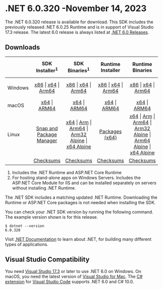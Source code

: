 # .NET 6.0.320 -November 14, 2023

The .NET 6.0.320 release is available for download. This SDK includes the previously released .NET 6.0.25 Runtime and is in support of Visual Studio 17.3 release. The latest 6.0 release is always listed at [.NET 6.0 Releases](../README.md).

## Downloads

|           | SDK Installer<sup>1</sup>                        | SDK Binaries<sup>1</sup>                 | Runtime Installer                                        | Runtime Binaries                                 | ASP.NET Core Runtime           |Windows Desktop Runtime          |
| --------- | :------------------------------------------:     | :----------------------:                 | :---------------------------:                            | :-------------------------:                      | :-----------------:            | :-----------------:            |
| Windows   | [x86][dotnet-sdk-win-x86.exe] \| [x64][dotnet-sdk-win-x64.exe] \| [Arm64][dotnet-sdk-win-arm64.exe] | [x86][dotnet-sdk-win-x86.zip] \| [x64][dotnet-sdk-win-x64.zip] \|  [Arm64][dotnet-sdk-win-arm64.zip] | [x86][dotnet-runtime-win-x86.exe] \| [x64][dotnet-runtime-win-x64.exe] \| [Arm64][dotnet-runtime-win-arm64.exe] | [x86][dotnet-runtime-win-x86.zip] \| [x64][dotnet-runtime-win-x64.zip] \| [Arm64][dotnet-runtime-win-arm64.zip] | [x86][aspnetcore-runtime-win-x86.exe] \| [x64][aspnetcore-runtime-win-x64.exe] \|<br/> [Hosting Bundle][dotnet-hosting-win.exe]<sup>2</sup> | [x86][windowsdesktop-runtime-win-x86.exe] \| [x64][windowsdesktop-runtime-win-x64.exe] \| [Arm64][windowsdesktop-runtime-win-arm64.exe] |
| macOS     | [x64][dotnet-sdk-osx-x64.pkg] \| [ARM64][dotnet-sdk-osx-arm64.pkg] | [x64][dotnet-sdk-osx-x64.tar.gz] \| [ARM64][dotnet-sdk-osx-arm64.tar.gz]  | [x64][dotnet-runtime-osx-x64.pkg] \| [ARM64][dotnet-runtime-osx-arm64.pkg] | [x64][dotnet-runtime-osx-x64.tar.gz] \| [ARM64][dotnet-runtime-osx-arm64.tar.gz]| [x64][aspnetcore-runtime-osx-x64.tar.gz] \| [ARM64][aspnetcore-runtime-osx-arm64.tar.gz] | - |<sup>1</sup>
| Linux     |  [Snap and Package Manager](../install-linux.md)  | [x64][dotnet-sdk-linux-x64.tar.gz] \| [Arm][dotnet-sdk-linux-arm.tar.gz]  \| [Arm64][dotnet-sdk-linux-arm64.tar.gz] \| [Arm32 Alpine][dotnet-sdk-linux-musl-arm.tar.gz]  \| [x64 Alpine][dotnet-sdk-linux-musl-x64.tar.gz] | [Packages (x64)][linux-packages] | [x64][dotnet-runtime-linux-x64.tar.gz] \| [Arm][dotnet-runtime-linux-arm.tar.gz] \| [Arm64][dotnet-runtime-linux-arm64.tar.gz] \| [Arm32 Alpine][dotnet-runtime-linux-musl-arm.tar.gz] \| [Arm64 Alpine][dotnet-runtime-linux-musl-arm64.tar.gz] \| [x64 Alpine][dotnet-runtime-linux-musl-x64.tar.gz]  | [x64][aspnetcore-runtime-linux-x64.tar.gz]<sup>1</sup>  \| [Arm][aspnetcore-runtime-linux-arm.tar.gz]<sup>1</sup> \| [Arm64][aspnetcore-runtime-linux-arm64.tar.gz]<sup>1</sup> \| [x64 Alpine][aspnetcore-runtime-linux-musl-x64.tar.gz] | - | <sup>1</sup> |
|  | [Checksums][checksums-sdk]                             | [Checksums][checksums-sdk]                                      | [Checksums][checksums-runtime]                             | [Checksums][checksums-runtime]  | [Checksums][checksums-runtime]  | [Checksums][checksums-runtime]

1. Includes the .NET Runtime and ASP.NET Core Runtime
2. For hosting stand-alone apps on Windows Servers. Includes the ASP.NET Core Module for IIS and can be installed separately on servers without installing .NET Runtime.

The .NET SDK includes a matching updated .NET Runtime. Downloading the Runtime or ASP.NET Core packages is not needed when installing the SDK.

You can check your .NET SDK version by running the following command. The example version shown is for this release.

```console
$ dotnet --version
6.0.320
```
Visit [.NET Documentation](https://learn.microsoft.com/dotnet/core/) to learn about .NET, for building many different types of applications.

## Visual Studio Compatibility

You need [Visual Studio 17.3](https://visualstudio.microsoft.com) or later to use .NET 6.0 on Windows. On macOS, you need the latest version of [Visual Studio for Mac](https://visualstudio.microsoft.com/vs/mac/). The [C# extension](https://code.visualstudio.com/docs/languages/dotnet) for [Visual Studio Code](https://code.visualstudio.com/) supports .NET 6.0 and C# 10.0.

[blob-runtime]: https://dotnetcli.blob.core.windows.net/dotnet/Runtime/
[blob-sdk]: https://dotnetcli.blob.core.windows.net/dotnet/Sdk/
[release-notes]: 6.0.320.md

[checksums-runtime]: https://dotnetcli.blob.core.windows.net/dotnet/checksums/6.0.25-sha.txt
[checksums-sdk]: https://dotnetcli.blob.core.windows.net/dotnet/checksums/6.0.25-sha.txt

[linux-install]: https://learn.microsoft.com/dotnet/core/install/linux

[dotnet-blog]:  https://devblogs.microsoft.com/dotnet/october-2023-updates/
[aspnet-blog]: https://devblogs.microsoft.com/dotnet/announcing-asp-net-core-in-net-6/
[maui-blog]: https://devblogs.microsoft.com/dotnet/update-on-dotnet-maui/

[linux-packages]: ../install-linux.md


[//]: # ( Runtime 6.0.25)
[dotnet-runtime-linux-arm.tar.gz]: https://download.visualstudio.microsoft.com/download/pr/bcc7110a-a76f-405c-a563-be1658136d7d/770dbe55fd315be7254166747a96e21f/dotnet-runtime-6.0.25-linux-arm.tar.gz
[dotnet-runtime-linux-arm64.tar.gz]: https://download.visualstudio.microsoft.com/download/pr/c5ebe66a-1815-4cdf-a099-af89dbf370b8/8162d0068512e14f69325d18ce10acb3/dotnet-runtime-6.0.25-linux-arm64.tar.gz
[dotnet-runtime-linux-musl-arm.tar.gz]: https://download.visualstudio.microsoft.com/download/pr/485f2b5d-be74-4731-ae40-59ea5a890f38/e5d7cee2bf37e72081bcd855c44ca3bb/dotnet-runtime-6.0.25-linux-musl-arm.tar.gz
[dotnet-runtime-linux-musl-arm64.tar.gz]: https://download.visualstudio.microsoft.com/download/pr/914eb79c-36f6-45c3-9213-ace71f41188c/30764f52a6baf659a495d753ae889ca0/dotnet-runtime-6.0.25-linux-musl-arm64.tar.gz
[dotnet-runtime-linux-musl-x64.tar.gz]: https://download.visualstudio.microsoft.com/download/pr/bffc3e31-f40e-4dbd-ad02-37efa3f1a4a7/3d8d26b93cb8f78330b8a781fea4aa0b/dotnet-runtime-6.0.25-linux-musl-x64.tar.gz
[dotnet-runtime-linux-x64.tar.gz]: https://download.visualstudio.microsoft.com/download/pr/0e8de3f9-7fda-46b7-9337-a3709c8e385d/bc29c53eb79fda25abb0fb9be60c6a22/dotnet-runtime-6.0.25-linux-x64.tar.gz
[dotnet-runtime-osx-arm64.pkg]: https://download.visualstudio.microsoft.com/download/pr/1d0efabd-953a-44db-9e8e-5516d9c3f7cd/e4d405c3cd216ae471fb22c139b5c153/dotnet-runtime-6.0.25-osx-arm64.pkg
[dotnet-runtime-osx-arm64.tar.gz]: https://download.visualstudio.microsoft.com/download/pr/5bb1393b-ffe1-4961-8d42-7272611a0399/6cb74b96d854a95fe4d42c62d359427c/dotnet-runtime-6.0.25-osx-arm64.tar.gz
[dotnet-runtime-osx-x64.pkg]: https://download.visualstudio.microsoft.com/download/pr/f66ae4da-025f-49bb-b0b9-25e427e6a788/6472b834c6780084eff11fd798308380/dotnet-runtime-6.0.25-osx-x64.pkg
[dotnet-runtime-osx-x64.tar.gz]: https://download.visualstudio.microsoft.com/download/pr/bb33d6bf-748c-47b0-8077-962fef12afc8/8a0fbc979b8bded0b4538d08e8f92916/dotnet-runtime-6.0.25-osx-x64.tar.gz
[dotnet-runtime-win-arm64.exe]: https://download.visualstudio.microsoft.com/download/pr/029addec-0abe-4761-b1b0-f9ef8b8680c3/c1b9fe178e0eb08a2c38cd3e00202226/dotnet-runtime-6.0.25-win-arm64.exe
[dotnet-runtime-win-arm64.zip]: https://download.visualstudio.microsoft.com/download/pr/98dc8b8f-0a00-4adc-a7d7-469ccb6aba9c/c5defc235ab8e73716a4dbcc46e4526c/dotnet-runtime-6.0.25-win-arm64.zip
[dotnet-runtime-win-x64.exe]: https://download.visualstudio.microsoft.com/download/pr/955c1f8b-93d8-4c32-9380-6dd18f69a135/44efbec986e7d078395ba9e45cf0e607/dotnet-runtime-6.0.25-win-x64.exe
[dotnet-runtime-win-x64.zip]: https://download.visualstudio.microsoft.com/download/pr/d0eb988c-2e83-491c-b6f9-1af4c4d113af/43656032bb9e515d85818c87ba91ba86/dotnet-runtime-6.0.25-win-x64.zip
[dotnet-runtime-win-x86.exe]: https://download.visualstudio.microsoft.com/download/pr/af5234d4-8cf2-4f95-895a-cc9c5ce9f904/0bfee492f05b560030716ee066dce3fb/dotnet-runtime-6.0.25-win-x86.exe
[dotnet-runtime-win-x86.zip]: https://download.visualstudio.microsoft.com/download/pr/b6ae306f-17f7-442c-a202-54803b12485d/b37005edf0d03214fa67436d140a7813/dotnet-runtime-6.0.25-win-x86.zip

[//]: # ( WindowsDesktop 6.0.25)
[windowsdesktop-runtime-win-arm64.exe]: https://download.visualstudio.microsoft.com/download/pr/b87f26d1-3e82-4df1-983a-42300f6830ec/24feae0309a1c6cd0fc8c10a20f3bdce/windowsdesktop-runtime-6.0.25-win-arm64.exe
[windowsdesktop-runtime-win-arm64.zip]: https://download.visualstudio.microsoft.com/download/pr/1eb613c0-6c2d-4fa0-ad9c-38b6e540b6a7/a0e0354e8d72ee904d20ee4e9610733e/windowsdesktop-runtime-6.0.25-win-arm64.zip
[windowsdesktop-runtime-win-x64.exe]: https://download.visualstudio.microsoft.com/download/pr/52d6ef78-d4ec-4713-9e01-eb8e77276381/e58f307cda1df61e930209b13ecb47a4/windowsdesktop-runtime-6.0.25-win-x64.exe
[windowsdesktop-runtime-win-x64.zip]: https://download.visualstudio.microsoft.com/download/pr/5a48ce29-1f12-46f0-b41e-0fb1bcd31e17/a08bbffdd131b3cb71a9d34f98f20a9b/windowsdesktop-runtime-6.0.25-win-x64.zip
[windowsdesktop-runtime-win-x86.exe]: https://download.visualstudio.microsoft.com/download/pr/33eced41-f212-46df-bb2f-12d4b891e667/f55a4581dd72a971f21e9562816c7430/windowsdesktop-runtime-6.0.25-win-x86.exe
[windowsdesktop-runtime-win-x86.zip]: https://download.visualstudio.microsoft.com/download/pr/9211773c-3f7a-470b-9e8e-9e6fd2596327/80982bbfe8f600b6687a44b2a67df075/windowsdesktop-runtime-6.0.25-win-x86.zip

[//]: # ( ASP 6.0.25)
[aspnetcore-runtime-linux-arm.tar.gz]: https://download.visualstudio.microsoft.com/download/pr/88cf902b-08e0-4329-b2cf-7d0ab104d97d/287edc7e830d810424d62f6efc5c577a/aspnetcore-runtime-6.0.25-linux-arm.tar.gz
[aspnetcore-runtime-linux-arm64.tar.gz]: https://download.visualstudio.microsoft.com/download/pr/8f085f4e-ce83-494f-add1-7e6d4e04f90e/398b661de84bda4d74b5c04fa709eadb/aspnetcore-runtime-6.0.25-linux-arm64.tar.gz
[aspnetcore-runtime-linux-musl-arm.tar.gz]: https://download.visualstudio.microsoft.com/download/pr/a99de040-6c21-4777-a3b5-82b6c79b541d/86293126c8ba97985fd4aefb6e7916d1/aspnetcore-runtime-6.0.25-linux-musl-arm.tar.gz
[aspnetcore-runtime-linux-musl-arm64.tar.gz]: https://download.visualstudio.microsoft.com/download/pr/265ec8c4-ee67-4139-bf6d-d511c26fcfe9/decead6225b9f9b28d556f655a4c3d97/aspnetcore-runtime-6.0.25-linux-musl-arm64.tar.gz
[aspnetcore-runtime-linux-musl-x64.tar.gz]: https://download.visualstudio.microsoft.com/download/pr/8b0e3dbe-e970-4e8c-b4fd-db5245c8c021/c523986a6d8b880e5bac1a11a87c88a8/aspnetcore-runtime-6.0.25-linux-musl-x64.tar.gz
[aspnetcore-runtime-linux-x64.tar.gz]: https://download.visualstudio.microsoft.com/download/pr/0cf64d28-dec3-4553-b38d-8f526e6f64b0/0bf8e79d48da8cb4913bc1c969653e9a/aspnetcore-runtime-6.0.25-linux-x64.tar.gz
[aspnetcore-runtime-osx-arm64.tar.gz]: https://download.visualstudio.microsoft.com/download/pr/fab54ac5-5712-4c94-b9a7-68e18533b8ee/8197e36c3a2522e233e4d66c3a7b098b/aspnetcore-runtime-6.0.25-osx-arm64.tar.gz
[aspnetcore-runtime-osx-x64.tar.gz]: https://download.visualstudio.microsoft.com/download/pr/eb5d3ec0-10d3-4ed4-986a-9b350f200d7c/e59374e45f5f1be3c111f53c7e2ebb32/aspnetcore-runtime-6.0.25-osx-x64.tar.gz
[aspnetcore-runtime-win-arm64.zip]: https://download.visualstudio.microsoft.com/download/pr/baa266e8-e19f-40e5-99b7-4200d61e831b/d6ff0858da413afbee6d9974912b1ac1/aspnetcore-runtime-6.0.25-win-arm64.zip
[aspnetcore-runtime-win-x64.exe]: https://download.visualstudio.microsoft.com/download/pr/dc41dbfc-0cb2-453b-8e13-b96df87ec639/80632cb579c5dd86842224b9e6304221/aspnetcore-runtime-6.0.25-win-x64.exe
[aspnetcore-runtime-win-x64.zip]: https://download.visualstudio.microsoft.com/download/pr/4153c9e0-4ac6-4bdd-aaf3-717f2d553514/42166423785c7b0ce406f6ddd4eea521/aspnetcore-runtime-6.0.25-win-x64.zip
[aspnetcore-runtime-win-x86.exe]: https://download.visualstudio.microsoft.com/download/pr/25974def-24fd-4155-af11-7bf477cc1c7f/21f5291090d9d4040ad8522bbdf00cc6/aspnetcore-runtime-6.0.25-win-x86.exe
[aspnetcore-runtime-win-x86.zip]: https://download.visualstudio.microsoft.com/download/pr/3277a575-e25f-470b-8c07-148e557af3b9/7a54737c606ad446e2389d4c8234633b/aspnetcore-runtime-6.0.25-win-x86.zip
[dotnet-hosting-win.exe]: https://download.visualstudio.microsoft.com/download/pr/1fd87564-6bdb-4123-90dd-26488ec868c9/6c68988c310805bdcbb07b704fbe3e9d/dotnet-hosting-6.0.25-win.exe

[//]: # ( SDK 6.0.320)
[dotnet-sdk-linux-arm.tar.gz]: https://download.visualstudio.microsoft.com/download/pr/27bc21c7-1421-4b4e-ae12-34f48046e1e6/57398633286902d01dc883df836740e5/dotnet-sdk-6.0.320-linux-arm.tar.gz
[dotnet-sdk-linux-arm64.tar.gz]: https://download.visualstudio.microsoft.com/download/pr/ab281706-a07c-489e-b674-6067904e5d64/bf950572cc16cbbcd358a89023788404/dotnet-sdk-6.0.320-linux-arm64.tar.gz
[dotnet-sdk-linux-musl-arm.tar.gz]: https://download.visualstudio.microsoft.com/download/pr/5cc3bf09-b7d1-4649-be62-1292b0b3b544/f80eb3eaa5c7f4f8ea56562d92de5691/dotnet-sdk-6.0.320-linux-musl-arm.tar.gz
[dotnet-sdk-linux-musl-arm64.tar.gz]: https://download.visualstudio.microsoft.com/download/pr/d9e4c072-c7c5-4bea-9379-57c1655830e6/43f38c9ca5db1282009fd4dc13cb614f/dotnet-sdk-6.0.320-linux-musl-arm64.tar.gz
[dotnet-sdk-linux-musl-x64.tar.gz]: https://download.visualstudio.microsoft.com/download/pr/e329526d-6e7f-4e23-bfb5-268f0797f84d/b9975e9d88179175080a4ab0c1277ec5/dotnet-sdk-6.0.320-linux-musl-x64.tar.gz
[dotnet-sdk-linux-x64.tar.gz]: https://download.visualstudio.microsoft.com/download/pr/288d06e5-a78e-4f65-af9e-ef1132487c10/731d5f922ad612a400d8b260686e94b5/dotnet-sdk-6.0.320-linux-x64.tar.gz
[dotnet-sdk-osx-arm64.pkg]: https://download.visualstudio.microsoft.com/download/pr/2c9399b1-70d9-4a41-a137-f21579ff9992/91a135ae724ed3845188675f8eb487be/dotnet-sdk-6.0.320-osx-arm64.pkg
[dotnet-sdk-osx-arm64.tar.gz]: https://download.visualstudio.microsoft.com/download/pr/90d54022-42a2-4816-b5d8-dc19755f9244/7e538fe5b32c50d7f864d82e272a2061/dotnet-sdk-6.0.320-osx-arm64.tar.gz
[dotnet-sdk-osx-x64.pkg]: https://download.visualstudio.microsoft.com/download/pr/b1d83db2-0cd5-4cb6-9853-a71bd86a6481/19b3b46371a8de33ecd7a710d63a1854/dotnet-sdk-6.0.320-osx-x64.pkg
[dotnet-sdk-osx-x64.tar.gz]: https://download.visualstudio.microsoft.com/download/pr/645b6c37-9d3e-4b4c-a948-bcc1429353d6/18917645918060a178fe5327e1ec9a0c/dotnet-sdk-6.0.320-osx-x64.tar.gz
[dotnet-sdk-win-arm64.exe]: https://download.visualstudio.microsoft.com/download/pr/a8e1e0b7-ff95-4c5b-a1d9-6811e9490166/8c8c51ab26a27844f2f5dbf50e607c3b/dotnet-sdk-6.0.320-win-arm64.exe
[dotnet-sdk-win-arm64.zip]: https://download.visualstudio.microsoft.com/download/pr/73db2adb-bf00-43ab-9982-277cc82d4c5e/bfd66f688a8a8b62fa68489aa2a27f16/dotnet-sdk-6.0.320-win-arm64.zip
[dotnet-sdk-win-x64.exe]: https://download.visualstudio.microsoft.com/download/pr/2975b718-2d32-4d69-9db3-336a4b452c51/ba8c69434431569670d01fdb3cee25b7/dotnet-sdk-6.0.320-win-x64.exe
[dotnet-sdk-win-x64.zip]: https://download.visualstudio.microsoft.com/download/pr/031b7231-ec11-41c4-ad6e-721f4b75ae89/88a7f2b74854a253d3011943025a09ea/dotnet-sdk-6.0.320-win-x64.zip
[dotnet-sdk-win-x86.exe]: https://download.visualstudio.microsoft.com/download/pr/2dff577d-42e3-467c-bc02-b844b8c3a2b1/78be1d06afe941b63f74dc656327de93/dotnet-sdk-6.0.320-win-x86.exe
[dotnet-sdk-win-x86.zip]: https://download.visualstudio.microsoft.com/download/pr/da29cb32-9f43-4d7b-b024-ed825118d23a/43ceb26a06a03f23e4f5a5b36f1fbcfc/dotnet-sdk-6.0.320-win-x86.zip
